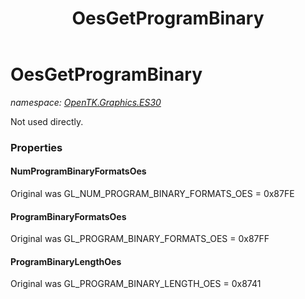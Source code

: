 ﻿---
title: OesGetProgramBinary
---

# OesGetProgramBinary
_namespace: [OpenTK.Graphics.ES30](N-OpenTK.Graphics.ES30.html)_

Not used directly.



### Properties

#### NumProgramBinaryFormatsOes
Original was GL_NUM_PROGRAM_BINARY_FORMATS_OES = 0x87FE
#### ProgramBinaryFormatsOes
Original was GL_PROGRAM_BINARY_FORMATS_OES = 0x87FF
#### ProgramBinaryLengthOes
Original was GL_PROGRAM_BINARY_LENGTH_OES = 0x8741

